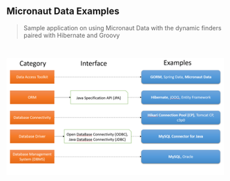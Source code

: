 ## Micronaut Data Examples


> Sample application on using Micronaut Data with the dynamic finders paired with Hibernate and Groovy

<br>


![layer](layer.png?raw=true)
